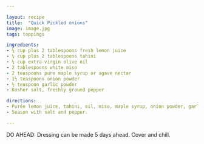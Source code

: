 ```yaml
---

layout: recipe
title:  "Quick Pickled onions"
image: image.jpg
tags: toppings

ingredients:
- ¼ cup plus 2 tablespoons fresh lemon juice
- ¼ cup plus 2 tablespoons tahini
- ¼ cup extra-virgin olive oil
- 2 tablespoons white miso
- 2 teaspoons pure maple syrup or agave nectar
- 1½ teaspoons onion powder
- ½ teaspoon garlic powder
- Kosher salt, freshly ground pepper

directions:
- Purée lemon juice, tahini, oil, miso, maple syrup, onion powder, garlic powder, and ½ cup water in a blender until smooth. 
- Season with salt and pepper.

---
```


DO AHEAD: Dressing can be made 5 days ahead. Cover and chill.